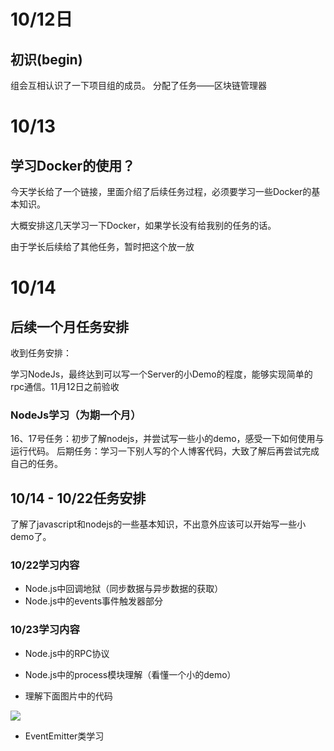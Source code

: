 # 10/12日
## 初识(begin)
组会互相认识了一下项目组的成员。
分配了任务——区块链管理器

# 10/13
## 学习Docker的使用？
今天学长给了一个链接，里面介绍了后续任务过程，必须要学习一些Docker的基本知识。

大概安排这几天学习一下Docker，如果学长没有给我别的任务的话。

由于学长后续给了其他任务，暂时把这个放一放

# 10/14
## 后续一个月任务安排

收到任务安排：

学习NodeJs，最终达到可以写一个Server的小Demo的程度，能够实现简单的rpc通信。11月12日之前验收

### NodeJs学习（为期一个月）

16、17号任务：初步了解nodejs，并尝试写一些小的demo，感受一下如何使用与运行代码。
后期任务：学习一下别人写的个人博客代码，大致了解后再尝试完成自己的任务。

## 10/14 - 10/22任务安排

了解了javascript和nodejs的一些基本知识，不出意外应该可以开始写一些小demo了。

### 10/22学习内容

* Node.js中回调地狱（同步数据与异步数据的获取）
* Node.js中的events事件触发器部分



### 10/23学习内容

* Node.js中的RPC协议

* Node.js中的process模块理解（看懂一个小的demo）
* 理解下面图片中的代码

![](D:\lingwu\DianGroupProjectTask\学习图片\理解1.png)

* EventEmitter类学习
